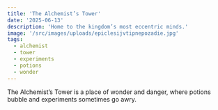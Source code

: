 ```yaml
---
title: 'The Alchemist’s Tower'
date: '2025-06-13'
description: 'Home to the kingdom’s most eccentric minds.'
image: '/src/images/uploads/epiclesijvtipnepozadie.jpg'
tags:
  - alchemist
  - tower
  - experiments
  - potions
  - wonder
---
```


The Alchemist’s Tower is a place of wonder and danger, where potions bubble and experiments sometimes go awry.
